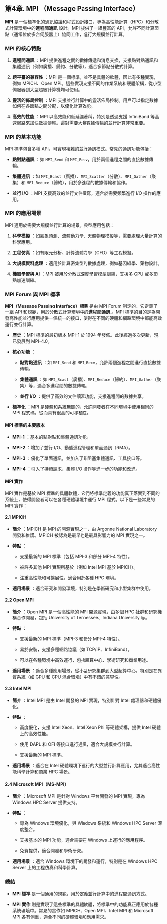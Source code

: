 第4章. MPI （Message Passing Interface）
---

**MPI**  是一個標準化的通訊協議和程式設計接口，專為高性能計算（HPC）和分散式計算環境中的**進程間通訊** 設計。MPI 提供了一組豐富的 API，允許不同計算節點（通常位於多台伺服器上）協同工作，進行大規模並行計算。
### MPI 的核心特點 
 
1. **進程間通訊** ：MPI 提供進程之間的數據傳遞和消息交換，支援點對點通訊和集體通訊（例如廣播、歸約、分散等），適合多節點分散式計算。
 
2. **跨平臺的兼容性** ：MPI 是一個標準，並不是具體的軟體，因此有多種實現，例如 MPICH、Open MPI。這些實現支援不同的作業系統和硬體架構，從小型伺服器到大型超級計算機均可使用。
 
3. **靈活的佈局控制** ：MPI 支援並行計算中的靈活佈局控制。用戶可以指定數據如何在各節點之間分配，以優化計算效能。
 
4. **高效的性能** ：MPI 以高效能和低延遲著稱，特別是透過支援 InfiniBand 等高速網路來加快數據傳輸。這對需要大量數據傳輸的並行計算非常重要。

### MPI 的基本功能 

MPI 標準包含多種 API，可實現複雜的並行通訊模式。常見的通訊功能包括：
 
- **點對點通訊** ：如 `MPI_Send` 和 `MPI_Recv`，用於兩個進程之間的直接數據傳輸。
 
- **集體通訊** ：如 `MPI_Bcast`（廣播）、`MPI_Scatter`（分散）、`MPI_Gather`（聚集）和 `MPI_Reduce`（歸約），用於多進程的數據傳輸和協作。
 
- **並行 I/O** ：MPI 支援高效的並行文件讀寫，適合於需要頻繁進行 I/O 操作的應用。

### MPI 的應用場景 

MPI 適用於需要大規模並行計算的場景，典型應用包括：
 
1. **科學模擬** ：如氣象預測、流體動力學、天體物理模擬等，需要處理大量計算的科學應用。
 
2. **工程仿真** ：如有限元分析、計算流體力學（CFD）等工程模擬。
 
3. **大規模資料處理** ：適用於計算密集型的數據處理，例如基因組學、藥物設計。
 
4. **機器學習與 AI** ：MPI 被用於分散式深度學習模型訓練，支援多 GPU 或多節點加速訓練。

### MPI Forum 與 MPI 標準

**MPI（Message Passing Interface）標準** 是由 MPI Forum 制定的，它定義了一組 API 和規範，用於分散式計算環境中的**進程間通訊** 。MPI 標準的目的是為開發高性能並行應用提供一個統一的接口，使得在不同的硬體和網路環境中都能高效運行並行計算。 
- **歷史** ：MPI 標準的最初版本 MPI-1 於 1994 年發佈。此後經過多次更新，現已發展到 MPI-4.0。
 
- **核心功能** ： 
  - **點對點通訊** ：如 `MPI_Send` 和 `MPI_Recv`，允許兩個進程之間進行直接數據傳輸。
 
  - **集體通訊** ：如 `MPI_Bcast`（廣播）、`MPI_Reduce`（歸約）、`MPI_Gather`（聚集）等，適合多進程間的數據傳輸。
 
  - **並行 I/O** ：提供了高效的文件讀寫功能，支援進程間的數據共享。
 
- **標準化** ：MPI 是硬體和系統無關的，允許開發者在不同環境中使用相同的 MPI 程式碼，從而具有很高的可移植性。

#### MPI 標準的主要版本 
 
- **MPI-1** ：基本的點對點和集體通訊功能。
 
- **MPI-2** ：增加了並行 I/O、動態進程管理和單面通訊（RMA）。
 
- **MPI-3** ：優化了單面通訊，並加入了非阻塞集體通訊、工具接口等。
 
- **MPI-4** ：引入了持續請求、集體 I/O 操作等進一步的功能和改進。

#### MPI 實作 

MPI 實作是基於 MPI 標準的具體軟體，它們將標準定義的功能真正落實到不同的系統上，使得開發者可以在各種硬體環境中運行 MPI 程式。以下是一些常見的 MPI 實作：

#### 2.1 MPICH 
 
- **簡介** ：MPICH 是 MPI 的開源實現之一，由 Argonne National Laboratory 開發和維護。MPICH 被認為是最早也是最具影響力的 MPI 實現之一。
 
- **特點** ：
  - 支援最新的 MPI 標準（包括 MPI-3 和部分 MPI-4 特性）。

  - 被許多其他 MPI 實現所基於（例如 Intel MPI 基於 MPICH）。

  - 注重高性能和可擴展性，適合用於各種 HPC 環境。
 
- **適用場景** ：適合研究和開發環境，特別是在學術研究和小型集群中使用。

#### 2.2 Open MPI 
 
- **簡介** ：Open MPI 是一個高性能的 MPI 開源實現，由多個 HPC 社群和研究機構合作開發，包括 University of Tennessee、Indiana University 等。
 
- **特點** ：
  - 支援最新的 MPI 標準（MPI-3 和部分 MPI-4 特性）。

  - 易於安裝，支援多種網路協議（如 TCP/IP、InfiniBand）。

  - 可以在各種環境中高效運行，包括超算中心、學術研究和商業用途。
 
- **適用場景** ：適合多種應用場景，從小型研究集群到大型超算中心，特別是在異質系統（如 GPU 和 CPU 混合環境）中有不錯的兼容性。

#### 2.3 Intel MPI 
 
- **簡介** ：Intel MPI 是由 Intel 開發的 MPI 實現，特別針對 Intel 處理器和硬體優化。
 
- **特點** ：
  - 高度優化，支援 Intel Xeon、Intel Xeon Phi 等硬體架構，提供 Intel 硬體上的高效性能。

  - 使用 DAPL 和 OFI 等接口進行通訊，適合大規模並行計算。

  - 支援最新的 MPI 標準。
 
- **適用場景** ：適合在 Intel 硬體環境下運行的大型並行計算應用，尤其適合高性能科學計算和商業 HPC 場景。

#### 2.4 Microsoft MPI（MS-MPI） 
 
- **簡介** ：Microsoft MPI 是針對 Windows 平台開發的 MPI 實現，專為 Windows HPC Server 提供支持。
 
- **特點** ：
  - 專為 Windows 環境優化，與 Windows 系統和 Windows HPC Server 深度整合。

  - 支援基本的 MPI 功能，適合需要在 Windows 上運行的應用程序。

  - 免費提供，適合開發和學術研究。
 
- **適用場景** ：適合 Windows 環境下的開發和運行，特別是在 Windows HPC Server 上的工程仿真和科學計算。

### 總結 
 
- **MPI 標準** 是一個通用的規範，用於定義並行計算中的進程間通訊方式。
 
- **MPI 實作** 則是實現了這些標準的具體軟體，將標準中的功能真正應用於各種系統環境中。常見的實作如 MPICH、Open MPI、Intel MPI 和 Microsoft MPI 各有側重，適合不同的硬體環境和應用需求。


